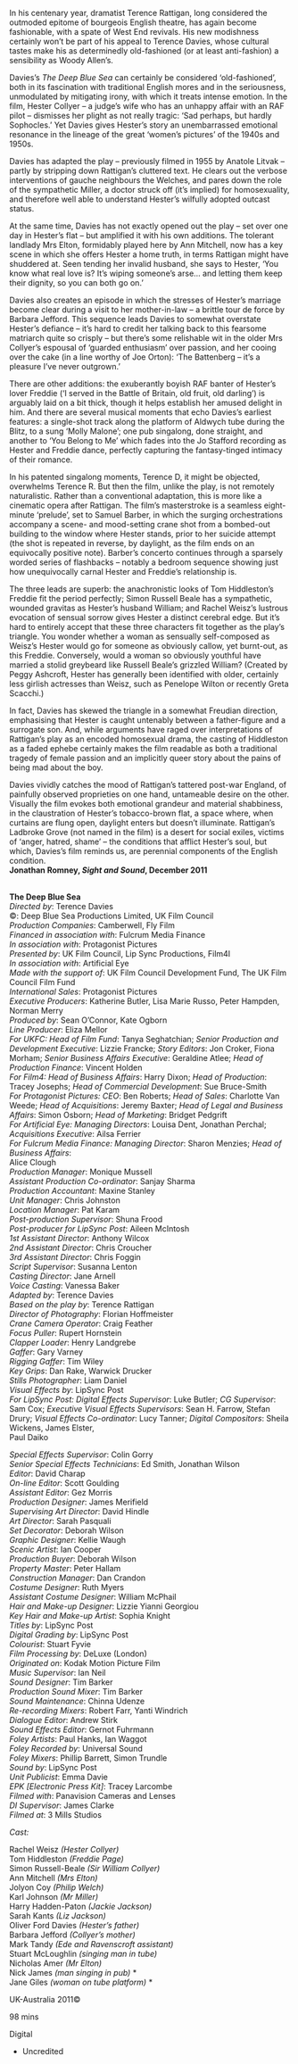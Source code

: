 
In his centenary year, dramatist Terence Rattigan, long considered the outmoded epitome of bourgeois English theatre, has again become fashionable, with a spate of West End revivals. His new modishness certainly won’t be part of his appeal to Terence Davies, whose cultural tastes make his as determinedly old-fashioned (or at least anti-fashion) a sensibility as Woody Allen’s.

Davies’s _The Deep Blue Sea_ can certainly be considered ‘old-fashioned’, both in its fascination with traditional English mores and in the seriousness, unmodulated by mitigating irony, with which it treats intense emotion. In the film, Hester Collyer – a judge’s wife who has an unhappy affair with an RAF pilot – dismisses her plight as not really tragic: ‘Sad perhaps, but hardly Sophocles.’ Yet Davies gives Hester’s story an unembarrassed emotional resonance in the lineage of the great ‘women’s pictures’ of the 1940s and 1950s.

Davies has adapted the play – previously filmed in 1955 by Anatole Litvak – partly by stripping down Rattigan’s cluttered text. He clears out the verbose interventions of gauche neighbours the Welches, and pares down the role of the sympathetic Miller, a doctor struck off (it’s implied) for homosexuality, and therefore well able to understand Hester’s wilfully adopted outcast status.

At the same time, Davies has not exactly opened out the play – set over one day in Hester’s flat – but amplified it with his own additions. The tolerant landlady Mrs Elton, formidably played here by Ann Mitchell, now has a key scene in which she offers Hester a home truth, in terms Rattigan might have shuddered at. Seen tending her invalid husband, she says to Hester, ‘You know what real love is? It’s wiping someone’s arse… and letting them keep their dignity, so you can both go on.’

Davies also creates an episode in which the stresses of Hester’s marriage become clear during a visit to her mother-in-law – a brittle tour de force by Barbara Jefford. This sequence leads Davies to somewhat overstate Hester’s defiance – it’s hard to credit her talking back to this fearsome matriarch quite so crisply – but there’s some relishable wit in the older Mrs Collyer’s espousal of ‘guarded enthusiasm’ over passion, and her cooing over the cake (in a line worthy of Joe Orton): ‘The Battenberg – it’s a pleasure I’ve never outgrown.’

There are other additions: the exuberantly boyish RAF banter of Hester’s lover Freddie (‘I served in the Battle of Britain, old fruit, old darling’) is arguably laid on a bit thick, though it helps establish her amused delight in him. And there are several musical moments that echo Davies’s earliest features: a single-shot track along the platform of Aldwych tube during the Blitz, to a sung ‘Molly Malone’; one pub singalong, done straight, and another to ‘You Belong to Me’ which fades into the Jo Stafford recording as Hester and Freddie dance, perfectly capturing the fantasy-tinged intimacy of their romance.

In his patented singalong moments, Terence D, it might be objected, overwhelms Terence R. But then the film, unlike the play, is not remotely naturalistic. Rather than a conventional adaptation, this is more like a cinematic opera after Rattigan. The film’s masterstroke is a seamless eight-minute ‘prelude’, set to Samuel Barber, in which the surging orchestrations accompany a scene- and mood-setting crane shot from a bombed-out building to the window where Hester stands, prior to her suicide attempt (the shot is repeated in reverse, by daylight, as the film ends on an equivocally positive note). Barber’s concerto continues through a sparsely worded series of flashbacks – notably a bedroom sequence showing just how unequivocally carnal Hester and Freddie’s relationship is.

The three leads are superb: the anachronistic looks of Tom Hiddleston’s Freddie fit the period perfectly; Simon Russell Beale has a sympathetic, wounded gravitas as Hester’s husband William; and Rachel Weisz’s lustrous evocation of sensual sorrow gives Hester a distinct cerebral edge. But it’s hard to entirely accept that these three characters fit together as the play’s triangle. You wonder whether a woman as sensually self-composed as Weisz’s Hester would go for someone as obviously callow, yet burnt-out, as this Freddie. Conversely, would a woman so obviously youthful have married a stolid greybeard like Russell Beale’s grizzled William? (Created by Peggy Ashcroft, Hester has generally been identified with older, certainly less girlish actresses than Weisz, such as Penelope Wilton or recently Greta Scacchi.)

In fact, Davies has skewed the triangle in a somewhat Freudian direction, emphasising that Hester is caught untenably between a father-figure and a surrogate son. And, while arguments have raged over interpretations of Rattigan’s play as an encoded homosexual drama, the casting of Hiddleston as a faded ephebe certainly makes the film readable as both a traditional tragedy of female passion and an implicitly queer story about the pains of being mad about the boy.

Davies vividly catches the mood of Rattigan’s tattered post-war England, of painfully observed proprieties on one hand, untameable desire on the other. Visually the film evokes both emotional grandeur and material shabbiness, in the claustration of Hester’s tobacco-brown flat, a space where, when curtains are flung open, daylight enters but doesn’t illuminate. Rattigan’s Ladbroke Grove (not named in the film) is a desert for social exiles, victims of ‘anger, hatred, shame’ – the conditions that afflict Hester’s soul, but which, Davies’s film reminds us, are perennial components of the English condition.  
**Jonathan Romney, _Sight and Sound_, December 2011**
<br><br>

**The Deep Blue Sea**  
_Directed by_: Terence Davies  
©: Deep Blue Sea Productions Limited,  UK Film Council  
_Production Companies_: Camberwell, Fly Film  
_Financed in association with_:  Fulcrum Media Finance  
_In association with_: Protagonist Pictures  
_Presented by_: UK Film Council,  Lip Sync Productions, Film4I  
_In association with_: Artificial Eye  
_Made with the support of_:  UK Film Council Development Fund,  The UK Film Council Film Fund  
_International Sales_: Protagonist Pictures  
_Executive Producers_: Katherine Butler,  Lisa Marie Russo, Peter Hampden, Norman Merry  
_Produced by_: Sean O’Connor, Kate Ogborn  
_Line Producer_: Eliza Mellor  
_For UKFC: Head of Film Fund_: Tanya Seghatchian; _Senior Production and Development Executive_: Lizzie Francke; _Story Editors_: Jon Croker, Fiona Morham; _Senior Business Affairs Executive_: Geraldine Atlee; _Head of Production Finance_: Vincent Holden  
_For Film4: Head of Business Affairs_: Harry Dixon; _Head of Production_: Tracey Josephs; _Head of Commercial Development_: Sue Bruce-Smith  
_For Protagonist Pictures: CEO_: Ben Roberts; _Head of Sales_: Charlotte Van Weede; _Head of Acquisitions_: Jeremy Baxter; _Head of Legal and Business Affairs_: Simon Osborn; _Head of Marketing_: Bridget Pedgrift  
_For Artificial Eye: Managing Directors_: Louisa Dent, Jonathan Perchal; _Acquisitions Executive_:  Ailsa Ferrier  
_For Fulcrum Media Finance: Managing Director_: Sharon Menzies; _Head of Business Affairs_:  
Alice Clough  
_Production Manager_: Monique Mussell  
_Assistant Production Co-ordinator_: Sanjay Sharma  
_Production Accountant_: Maxine Stanley  
_Unit Manager_: Chris Johnston  
_Location Manager_: Pat Karam  
_Post-production Supervisor_: Shuna Frood  
_Post-producer for LipSync Post_: Aileen McIntosh  
_1st Assistant Director_: Anthony Wilcox  
_2nd Assistant Director_: Chris Croucher  
_3rd Assistant Director_: Chris Foggin  
_Script Supervisor_: Susanna Lenton  
_Casting Director_: Jane Arnell  
_Voice Casting_: Vanessa Baker  
_Adapted by_: Terence Davies  
_Based on the play by_: Terence Rattigan  
_Director of Photography_: Florian Hoffmeister  
_Crane Camera Operator_: Craig Feather  
_Focus Puller_: Rupert Hornstein  
_Clapper Loader_: Henry Landgrebe  
_Gaffer_: Gary Varney  
_Rigging Gaffer_: Tim Wiley  
_Key Grips_: Dan Rake, Warwick Drucker  
_Stills Photographer_: Liam Daniel  
_Visual Effects by_: LipSync Post  
_For LipSync Post: Digital Effects Supervisor_: Luke Butler; _CG Supervisor_: Sam Cox; _Executive Visual Effects Supervisors_: Sean H. Farrow, Stefan Drury; _Visual Effects Co-ordinator_: Lucy Tanner; _Digital Compositors_: Sheila Wickens, James Elster,  
Paul Daiko

_Special Effects Supervisor_: Colin Gorry  
_Senior Special Effects Technicians_: Ed Smith, Jonathan Wilson  
_Editor_: David Charap  
_On-line Editor_: Scott Goulding  
_Assistant Editor_: Gez Morris  
_Production Designer_: James Merifield  
_Supervising Art Director_: David Hindle  
_Art Director_: Sarah Pasquali  
_Set Decorator_: Deborah Wilson  
_Graphic Designer_: Kellie Waugh  
_Scenic Artist_: Ian Cooper  
_Production Buyer_: Deborah Wilson  
_Property Master_: Peter Hallam  
_Construction Manager_: Dan Crandon  
_Costume Designer_: Ruth Myers  
_Assistant Costume Designer_: William McPhail  
_Hair and Make-up Designer_: Lizzie Yianni Georgiou  
_Key Hair and Make-up Artist_: Sophia Knight  
_Titles by_: LipSync Post  
_Digital Grading by_: LipSync Post  
_Colourist_: Stuart Fyvie  
_Film Processing by_: DeLuxe (London)  
_Originated on_: Kodak Motion Picture Film  
_Music Supervisor_: Ian Neil  
_Sound Designer_: Tim Barker  
_Production Sound Mixer_: Tim Barker  
_Sound Maintenance_: Chinna Udenze  
_Re-recording Mixers_: Robert Farr, Yanti Windrich  
_Dialogue Editor_: Andrew Stirk  
_Sound Effects Editor_: Gernot Fuhrmann  
_Foley Artists_: Paul Hanks, Ian Waggot  
_Foley Recorded by_: Universal Sound  
_Foley Mixers_: Phillip Barrett, Simon Trundle  
_Sound by_: LipSync Post  
_Unit Publicist_: Emma Davie  
_EPK [Electronic Press Kit]_: Tracey Larcombe  
_Filmed with_: Panavision Cameras and Lenses  
_DI Supervisor_: James Clarke  
_Filmed at_: 3 Mills Studios

_Cast:_

Rachel Weisz _(Hester Collyer)_  
Tom Hiddleston _(Freddie Page)_  
Simon Russell-Beale _(Sir William Collyer)_  
Ann Mitchell _(Mrs Elton)_  
Jolyon Coy _(Philip Welch)_  
Karl Johnson _(Mr Miller)_  
Harry Hadden-Paton _(Jackie Jackson)_  
Sarah Kants _(Liz Jackson)_  
Oliver Ford Davies _(Hester’s father)_  
Barbara Jefford _(Collyer’s mother)_  
Mark Tandy _(Ede and Ravenscroft assistant)_  
Stuart McLoughlin _(singing man in tube)_  
Nicholas Amer _(Mr Elton)_  
Nick James _(man singing in pub)_ *  
Jane Giles _(woman on tube platform)_ *

UK-Australia 2011©

98 mins

Digital

* Uncredited
<!--stackedit_data:
eyJoaXN0b3J5IjpbNTc0NTU3MDc4XX0=
-->